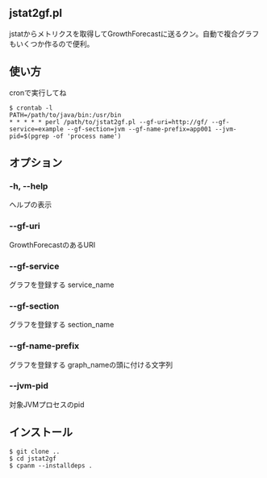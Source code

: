 ## jstat2gf.pl

jstatからメトリクスを取得してGrowthForecastに送るクン。自動で複合グラフもいくつか作るので便利。

## 使い方

cronで実行してね

    $ crontab -l
    PATH=/path/to/java/bin:/usr/bin
    * * * * * perl /path/to/jstat2gf.pl --gf-uri=http://gf/ --gf-service=example --gf-section=jvm --gf-name-prefix=app001 --jvm-pid=$(pgrep -of 'process name')

## オプション

### -h, --help

ヘルプの表示

### --gf-uri

GrowthForecastのあるURI

### --gf-service

グラフを登録する service_name

### --gf-section

グラフを登録する section_name

### --gf-name-prefix

グラフを登録する graph_nameの頭に付ける文字列

### --jvm-pid

対象JVMプロセスのpid

## インストール

    $ git clone ..
    $ cd jstat2gf
    $ cpanm --installdeps .

